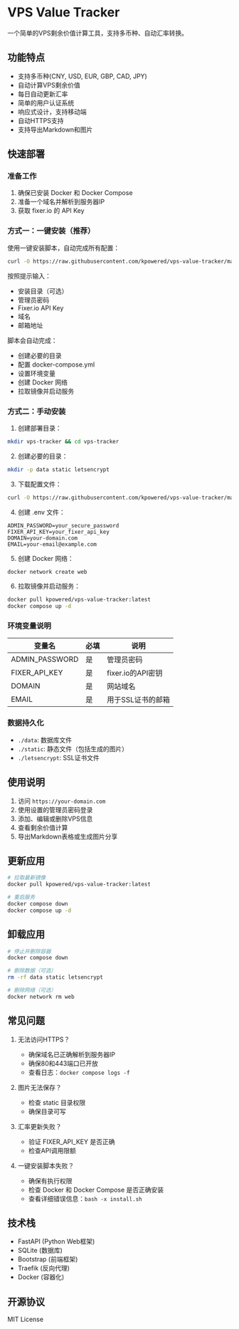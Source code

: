# VPS Value Tracker

一个简单的VPS剩余价值计算工具，支持多币种、自动汇率转换。

## 功能特点

- 支持多币种(CNY, USD, EUR, GBP, CAD, JPY)
- 自动计算VPS剩余价值
- 每日自动更新汇率
- 简单的用户认证系统
- 响应式设计，支持移动端
- 自动HTTPS支持
- 支持导出Markdown和图片

## 快速部署

### 准备工作

1. 确保已安装 Docker 和 Docker Compose
2. 准备一个域名并解析到服务器IP
3. 获取 fixer.io 的 API Key

### 方式一：一键安装（推荐）

使用一键安装脚本，自动完成所有配置：

```bash
curl -O https://raw.githubusercontent.com/kpowered/vps-value-tracker/main/install.sh && chmod +x install.sh && ./install.sh

```

按照提示输入：
- 安装目录（可选）
- 管理员密码
- Fixer.io API Key
- 域名
- 邮箱地址

脚本会自动完成：
- 创建必要的目录
- 配置 docker-compose.yml
- 设置环境变量
- 创建 Docker 网络
- 拉取镜像并启动服务

### 方式二：手动安装

1. 创建部署目录：
```bash
mkdir vps-tracker && cd vps-tracker
```

2. 创建必要的目录：
```bash
mkdir -p data static letsencrypt
```

3. 下载配置文件：
```bash
curl -O https://raw.githubusercontent.com/kpowered/vps-value-tracker/main/docker-compose.yml
```

4. 创建 .env 文件：
```env
ADMIN_PASSWORD=your_secure_password
FIXER_API_KEY=your_fixer_api_key
DOMAIN=your-domain.com
EMAIL=your-email@example.com
```

5. 创建 Docker 网络：
```bash
docker network create web
```

6. 拉取镜像并启动服务：
```bash
docker pull kpowered/vps-value-tracker:latest
docker compose up -d
```

### 环境变量说明

| 变量名 | 必填 | 说明 |
|--------|------|------|
| ADMIN_PASSWORD | 是 | 管理员密码 |
| FIXER_API_KEY | 是 | fixer.io的API密钥 |
| DOMAIN | 是 | 网站域名 |
| EMAIL | 是 | 用于SSL证书的邮箱 |

### 数据持久化

- `./data`: 数据库文件
- `./static`: 静态文件（包括生成的图片）
- `./letsencrypt`: SSL证书文件

## 使用说明

1. 访问 `https://your-domain.com`
2. 使用设置的管理员密码登录
3. 添加、编辑或删除VPS信息
4. 查看剩余价值计算
5. 导出Markdown表格或生成图片分享

## 更新应用

```bash
# 拉取最新镜像
docker pull kpowered/vps-value-tracker:latest

# 重启服务
docker compose down
docker compose up -d
```

## 卸载应用

```bash
# 停止并删除容器
docker compose down

# 删除数据（可选）
rm -rf data static letsencrypt

# 删除网络（可选）
docker network rm web
```

## 常见问题

1. 无法访问HTTPS？
   - 确保域名已正确解析到服务器IP
   - 确保80和443端口已开放
   - 查看日志：`docker compose logs -f`

2. 图片无法保存？
   - 检查 static 目录权限
   - 确保目录可写

3. 汇率更新失败？
   - 验证 FIXER_API_KEY 是否正确
   - 检查API调用限额

4. 一键安装脚本失败？
   - 确保有执行权限
   - 检查 Docker 和 Docker Compose 是否正确安装
   - 查看详细错误信息：`bash -x install.sh`

## 技术栈

- FastAPI (Python Web框架)
- SQLite (数据库)
- Bootstrap (前端框架)
- Traefik (反向代理)
- Docker (容器化)

## 开源协议

MIT License
